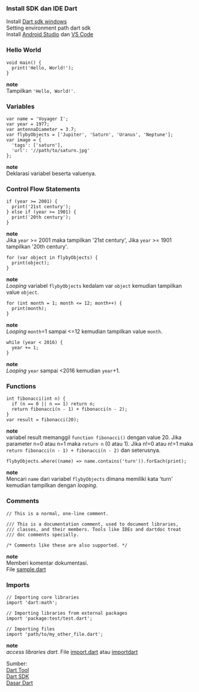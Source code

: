 ### Install SDK dan IDE Dart
Install [Dart sdk windows](https://dart.dev/get-dart)\
Setting environment path dart sdk\
Install [Android Studio](https://developer.android.com/studio) dan [VS Code](https://code.visualstudio.com/)
### Hello World
```
void main() {
  print('Hello, World!');
}
```
**note**\
Tampilkan `'Hello, World!'`.

### Variables
```
var name = 'Voyager I';
var year = 1977;
var antennaDiameter = 3.7;
var flybyObjects = ['Jupiter', 'Saturn', 'Uranus', 'Neptune'];
var image = {
  'tags': ['saturn'],
  'url': '//path/to/saturn.jpg'
};
```
**note**\
Deklarasi variabel beserta valuenya.

### Control Flow Statements
```
if (year >= 2001) {
  print('21st century');
} else if (year >= 1901) {
  print('20th century');
}
```
**note**\
Jika `year` >= 2001 maka tampilkan '21st century', Jika `year` >= 1901 tampilkan '20th century'.
```
for (var object in flybyObjects) {
  print(object);
}
```
**note**\
*Looping* variabel `flybyObjects` kedalam var `object` kemudian tampilkan value `object`.
```
for (int month = 1; month <= 12; month++) {
  print(month);
}
```
**note**\
*Looping* `month`=1 sampai <=12 kemudian tampilkan value `month`.
```
while (year < 2016) {
  year += 1;
}
```
**note**\
*Looping* `year` sampai <2016 kemudian `year`+1.

### Functions
```
int fibonacci(int n) {
  if (n == 0 || n == 1) return n;
  return fibonacci(n - 1) + fibonacci(n - 2);
}
var result = fibonacci(20);
```
**note**\
variabel result memanggil `function fibonacci()` dengan value 20. Jika parameter n=0 atau n=1 maka `return n` (0 atau 1). Jika n!=0 atau n!=1 maka `return fibonacci(n - 1) + fibonacci(n - 2)` dan seterusnya.
```
flybyObjects.where((name) => name.contains('turn')).forEach(print);
```
**note**\
Mencari `name` dari variabel `flybyObjects` dimana memiliki kata 'turn' kemudian tampilkan dengan *looping*.

### Comments
```
// This is a normal, one-line comment.

/// This is a documentation comment, used to document libraries,
/// classes, and their members. Tools like IDEs and dartdoc treat
/// doc comments specially.

/* Comments like these are also supported. */
```
**note**\
Memberi komentar dokumentasi.\
File [sample.dart](https://github.com/Fourthten/praxis-academy/blob/master/novice/01-01/latihan/sample.dart)

### Imports
```
// Importing core libraries
import 'dart:math';

// Importing libraries from external packages
import 'package:test/test.dart';

// Importing files
import 'path/to/my_other_file.dart';
```
**note**\
*access libraries dart*. File [import.dart](https://github.com/Fourthten/praxis-academy/blob/master/novice/01-01/latihan/import.dart) 
atau [importdart](https://github.com/Fourthten/praxis-academy/tree/master/novice/01-01/latihan/importdart)

Sumber:\
[Dart Tool](https://dart.dev/tools)\
[Dart SDK](https://dart.dev/get-dart)\
[Dasar Dart](https://dart.dev/samples)